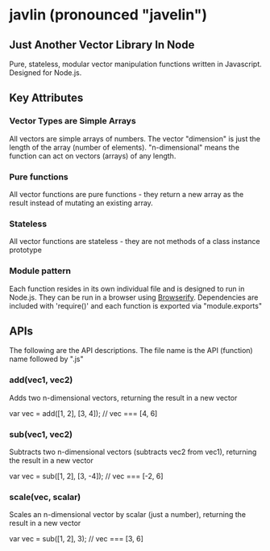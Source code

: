 # javlin (pronounced "javelin")
## Just Another Vector Library In Node
Pure, stateless, modular vector manipulation functions written in Javascript.  Designed for Node.js.

## Key Attributes

### Vector Types are Simple Arrays
All vectors are simple arrays of numbers.  The vector "dimension" is just the length of the array (number of elements).
"n-dimensional" means the function can act on vectors (arrays) of any length.

### Pure functions
All vector functions are pure functions - they return a new array as the result instead of mutating an existing array.

### Stateless
All vector functions are stateless - they are not methods of a class instance prototype

### Module pattern
Each function resides in its own individual file and is designed to run in Node.js.  They can be run in a browser using
[Browserify][browserify].  Dependencies are included with 'require()' and each function is exported via "module.exports"

## APIs
The following are the API descriptions.  The file name is the API (function) name followed by ".js"

### add(vec1, vec2)
Adds two n-dimensional vectors, returning the result in a new vector

var vec = add([1, 2], [3, 4]); // vec === [4, 6]

### sub(vec1, vec2)
Subtracts two n-dimensional vectors (subtracts vec2 from vec1), returning the result in a new vector

var vec = sub([1, 2], [3, -4]); // vec === [-2, 6]

### scale(vec, scalar)
Scales an n-dimensional vector by scalar (just a number), returning the result in a new vector

var vec = sub([1, 2], 3); // vec === [3, 6]

[browserify]: http://browserify.org/